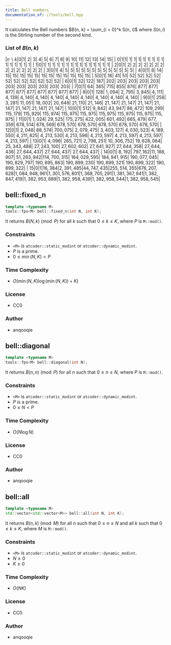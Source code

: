```yaml
---
title: Bell numbers
documentation_of: //tools/bell.hpp
---
```


It calculates the Bell numbers $B(n, k) = \sum_{i = 0}^k S(n, i)$ where $S(n, i)$ is the Stirling number of the second kind.

### List of $B(n, k)$

|$n \backslash k$|$0$|$1$|       $2$|            $3$|             $4$|              $5$|              $6$|                  $7$|                  $8$|                  $9$|                 $10$|                  $11$|               $12$|                  $13$|                 $14$|                 $15$|
|             $0$|$1$|$1$|       $1$|            $1$|             $1$|              $1$|              $1$|                  $1$|                  $1$|                  $1$|                  $1$|                   $1$|                $1$|                   $1$|                  $1$|                  $1$|
|             $1$|$0$|$1$|       $1$|            $1$|             $1$|              $1$|              $1$|                  $1$|                  $1$|                  $1$|                  $1$|                   $1$|                $1$|                   $1$|                  $1$|                  $1$|
|             $2$|$0$|$1$|       $2$|            $2$|             $2$|              $2$|              $2$|                  $2$|                  $2$|                  $2$|                  $2$|                   $2$|                $2$|                   $2$|                  $2$|                  $2$|
|             $3$|$0$|$1$|       $4$|            $5$|             $5$|              $5$|              $5$|                  $5$|                  $5$|                  $5$|                  $5$|                   $5$|                $5$|                   $5$|                  $5$|                  $5$|
|             $4$|$0$|$1$|       $8$|           $14$|            $15$|             $15$|             $15$|                 $15$|                 $15$|                 $15$|                 $15$|                  $15$|               $15$|                  $15$|                 $15$|                 $15$|
|             $5$|$0$|$1$|      $16$|           $41$|            $51$|             $52$|             $52$|                 $52$|                 $52$|                 $52$|                 $52$|                  $52$|               $52$|                  $52$|                 $52$|                 $52$|
|             $6$|$0$|$1$|      $32$|          $122$|           $187$|            $202$|            $203$|                $203$|                $203$|                $203$|                $203$|                 $203$|              $203$|                 $203$|                $203$|                $203$|
|             $7$|$0$|$1$|      $64$|          $365$|           $715$|            $855$|            $876$|                $877$|                $877$|                $877$|                $877$|                 $877$|              $877$|                 $877$|                $877$|                $877$|
|             $8$|$0$|$1$|     $128$|      $1{,}094$|       $2{,}795$|        $3{,}845$|        $4{,}111$|            $4{,}139$|            $4{,}140$|            $4{,}140$|            $4{,}140$|            $4{,}140$|           $4{,}140$|             $4{,}140$|            $4{,}140$|            $4{,}140$|
|             $9$|$0$|$1$|     $256$|      $3{,}281$|      $11{,}051$|       $18{,}002$|       $20{,}648$|           $21{,}110$|           $21{,}146$|           $21{,}147$|           $21{,}147$|           $21{,}147$|          $21{,}147$|            $21{,}147$|           $21{,}147$|           $21{,}147$|
|            $10$|$0$|$1$|     $512$|      $9{,}842$|      $43{,}947$|       $86{,}472$|      $109{,}299$|          $115{,}179$|          $115{,}929$|          $115{,}974$|          $115{,}975$|          $115{,}975$|          $115{,}975$|          $115{,}975$|          $115{,}975$|          $115{,}975$|
|            $11$|$0$|$1$| $1{,}024$|     $29{,}525$|     $175{,}275$|      $422{,}005$|      $601{,}492$|          $665{,}479$|          $677{,}359$|          $678{,}514$|          $678{,}569$|          $678{,}570$|          $678{,}570$|          $678{,}570$|          $678{,}570$|          $678{,}570$|
|            $12$|$0$|$1$| $2{,}048$|     $88{,}574$|     $700{,}075$|  $2{,}079{,}475$|  $3{,}403{,}127$|      $4{,}030{,}523$|      $4{,}189{,}550$|      $4{,}211{,}825$|      $4{,}213{,}530$|      $4{,}213{,}596$|      $4{,}213{,}597$|      $4{,}213{,}597$|      $4{,}213{,}597$|      $4{,}213{,}597$|
|            $13$|$0$|$1$| $4{,}096$|    $265{,}721$| $2{,}798{,}251$| $10{,}306{,}752$| $19{,}628{,}064$|     $25{,}343{,}488$|     $27{,}243{,}100$|     $27{,}602{,}602$|     $27{,}641{,}927$|     $27{,}644{,}358$|     $27{,}644{,}436$|     $27{,}644{,}437$|     $27{,}644{,}437$|     $27{,}644{,}437$|
|            $14$|$0$|$1$| $8{,}192$|    $797{,}162$|$11{,}188{,}907$| $51{,}263{,}942$|$114{,}700{,}315$|    $164{,}029{,}595$|    $184{,}941{,}915$|    $190{,}077{,}045$|    $190{,}829{,}797$|    $190{,}895{,}863$|    $190{,}899{,}230$|    $190{,}899{,}321$|    $190{,}899{,}322$|    $190{,}899{,}322$|
|            $15$|$0$|$1$|$16{,}384$|$2{,}391{,}485$|$44{,}747{,}435$|$255{,}514{,}355$|$676{,}207{,}628$|$1{,}084{,}948{,}961$|$1{,}301{,}576{,}801$|$1{,}368{,}705{,}291$|$1{,}381{,}367{,}941$|$1{,}382{,}847{,}419$|$1{,}382{,}953{,}889$|$1{,}382{,}958{,}439$|$1{,}382{,}958{,}544$|$1{,}382{,}958{,}545$|

## bell::fixed_n
```cpp
template <typename M>
tools::fps<M> bell::fixed_n(int N, int K);
```

It returns $B(N, k) \pmod{P}$ for all $k$ such that $0 \leq k \leq K$, where $P$ is `M::mod()`.

### Constraints
- `<M>` is `atcoder::static_modint` or `atcoder::dynamic_modint`.
- $P$ is a prime.
- $0 \leq \min(N, K) < P$

### Time Complexity
- $O(\min(N, K) \log(\min(N, K)) + K)$

### License
- CC0

### Author
- anqooqie

## bell::diagonal
```cpp
template <typename M>
tools::fps<M> bell::diagonal(int N);
```

It returns $B(n, n) \pmod{P}$ for all $n$ such that $0 \leq n \leq N$, where $P$ is `M::mod()`.

### Constraints
- `<M>` is `atcoder::static_modint` or `atcoder::dynamic_modint`.
- $P$ is a prime.
- $0 \leq N < P$

### Time Complexity
- $O(N \log N)$

### License
- CC0

### Author
- anqooqie

## bell::all
```cpp
template <typename M>
std::vector<std::vector<M>> bell::all(int N, int K);
```

It returns $B(n, k) \pmod{M}$ for all $n$ such that $0 \leq n \leq N$ and all $k$ such that $0 \leq k \leq K$, where $M$ is `M::mod()`.

### Constraints
- `<M>` is `atcoder::static_modint` or `atcoder::dynamic_modint`.
- $N \geq 0$
- $K \geq 0$

### Time Complexity
- $O(NK)$

### License
- CC0

### Author
- anqooqie
